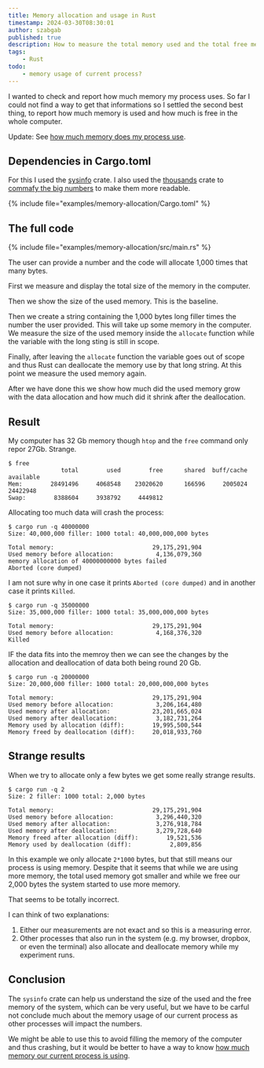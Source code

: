 ```yaml
---
title: Memory allocation and usage in Rust
timestamp: 2024-03-30T08:30:01
author: szabgab
published: true
description: How to measure the total memory used and the total free memory of a computer?
tags:
    - Rust
todo:
    - memory usage of current process?
---
```


I wanted to check and report how much memory my process uses. So far I could not find a way to get that informations so I settled the second best thing,
to report how much memory is used and how much is free in the whole computer.

Update: See [how much memory does my process use](/how-much-memory-does-my-rust-process-use).

## Dependencies in Cargo.toml

For this I used the [sysinfo](https://crates.io/crates/sysinfo/) crate.
I also used the [thousands](https://crates.io/crates/thousands) crate to [commafy the big numbers](/commafy-thousands) to make them more readable.


{% include file="examples/memory-allocation/Cargo.toml" %}

## The full code

{% include file="examples/memory-allocation/src/main.rs" %}


The user can provide a number and the code will allocate 1,000 times that many bytes.

First we measure and display the total size of the memory in the computer.

Then we show the size of the used memory. This is the baseline.

Then we create a string containing the 1,000 bytes long filler times the number the user provided.
This will take up some memory in the computer. We measure the size of the used memory inside the
`allocate` function while the variable with the long sting is still in scope.


Finally, after leaving the `allocate` function the variable goes out of scope and thus Rust can deallocate
the memory use by that long string. At this point we measure the used memory again.

After we have done this we show how much did the used memory grow with the data allocation and how much did it shrink
after the deallocation.

## Result

My computer has 32 Gb memory though `htop` and the `free` command only repor 27Gb. Strange.

```
$ free
               total        used        free      shared  buff/cache   available
Mem:        28491496     4068548    23020620      166596     2005024    24422948
Swap:        8388604     3938792     4449812
```

Allocating too much data will crash the process:

```
$ cargo run -q 40000000
Size: 40,000,000 filler: 1000 total: 40,000,000,000 bytes

Total memory:                            29,175,291,904
Used memory before allocation:            4,136,079,360
memory allocation of 40000000000 bytes failed
Aborted (core dumped)
```

I am not sure why in one case it prints `Aborted (core dumped)` and in another case it prints `Killed`.


```
$ cargo run -q 35000000
Size: 35,000,000 filler: 1000 total: 35,000,000,000 bytes

Total memory:                            29,175,291,904
Used memory before allocation:            4,168,376,320
Killed
```

IF the data fits into the memroy then we can see the changes by the allocation and deallocation of data
both being round 20 Gb.


```
$ cargo run -q 20000000
Size: 20,000,000 filler: 1000 total: 20,000,000,000 bytes

Total memory:                            29,175,291,904
Used memory before allocation:            3,206,164,480
Used memory after allocation:            23,201,665,024
Used memory after deallocation:           3,182,731,264
Memory used by allocation (diff):        19,995,500,544
Memory freed by deallocation (diff):     20,018,933,760
```


## Strange results

When we try to allocate only a few bytes we get some really strange results.

```
$ cargo run -q 2
Size: 2 filler: 1000 total: 2,000 bytes

Total memory:                            29,175,291,904
Used memory before allocation:            3,296,440,320
Used memory after allocation:             3,276,918,784
Used memory after deallocation:           3,279,728,640
Memory freed after allocation (diff):        19,521,536
Memory used by deallocation (diff):           2,809,856
```

In this example we only allocate `2*1000` bytes, but that still means our process
is using memory. Despite that it seems that while we are using more memory, the total
used memory got smaller and while we free our 2,000 bytes the system started to use more
memory.

That seems to be totally incorrect.

I can think of two explanations:

1. Either our measurements are not exact and so this is a measuring error.
2. Other processes that also run in the system (e.g. my browser, dropbox, or even the terminal) also allocate and deallocate memory while my experiment runs.

## Conclusion

The `sysinfo` crate can help us understand the size of the used and the free memory of the system, which can be very useful, but we have to be carful
not conclude much about the memory usage of our current process as other processes will impact the numbers.

We might be able to use this to avoid filling the memory of the computer and thus crashing, but it would be better to have a way to know
[how much memory our current process is using](/how-much-memory-does-my-rust-process-use).
